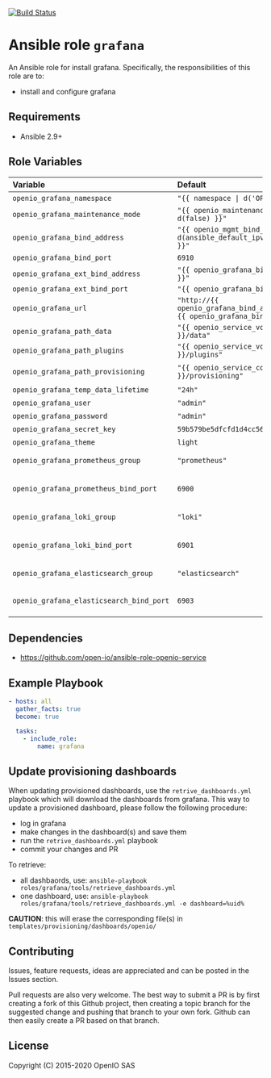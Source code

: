 [![Build Status](https://travis-ci.org/open-io/ansible-role-openio-grafana.svg?branch=master)](https://travis-ci.org/open-io/ansible-role-openio-grafana)
# Ansible role `grafana`

An Ansible role for install grafana. Specifically, the responsibilities of this role are to:

- install and configure grafana

## Requirements

- Ansible 2.9+

## Role Variables

| Variable   | Default | Comments (type)  |
| :---       | :---    | :---             |
| `openio_grafana_namespace` | `"{{ namespace \| d('OPENIO') }}"` | OpenIO Namespace|
| `openio_grafana_maintenance_mode` | `"{{ openio_maintenance_mode \| d(false) }}"` | Maintenance mode |
| `openio_grafana_bind_address` | `"{{ openio_mgmt_bind_address \| d(ansible_default_ipv4.address) }}"` | Binding IP address |
| `openio_grafana_bind_port` | `6910` | Binding port |
| `openio_grafana_ext_bind_address` | `"{{ openio_grafana_bind_address }}"` | |
| `openio_grafana_ext_bind_port` | `"{{ openio_grafana_bind_port }}"` | |
| `openio_grafana_url` | `"http://{{ openio_grafana_bind_address }}:{{ openio_grafana_bind_port}}"` | URL to access grafana |
| `openio_grafana_path_data` | `"{{ openio_service_volume }}/data"` | Where the data is stored |
| `openio_grafana_path_plugins` | `"{{ openio_service_volume }}/plugins"` | Where the plugins are stored |
| `openio_grafana_path_provisioning` | `"{{ openio_service_conf_dir }}/provisioning"` | Where to find provisionnized dashboards and datasources |
| `openio_grafana_temp_data_lifetime` | `"24h"` | Lifetime of temporary files |
| `openio_grafana_user` | `"admin"` | Admin username |
| `openio_grafana_password` | `"admin"` | Admin password |
| `openio_grafana_secret_key` | `59b579be5dfcfd1d4cc56a8c52d8d700` | Admin password hash |
| `openio_grafana_theme` | `light` | Theme to use |
| `openio_grafana_prometheus_group` | `"prometheus"` | The name of the prometheus group in the inventory |
| `openio_grafana_prometheus_bind_port` | `6900` | Port to use if `openio_prometheus_bind_port` is not set for the target |
| `openio_grafana_loki_group` | `"loki"` | The name of the loki group in the inventory |
| `openio_grafana_loki_bind_port` | `6901` | Port to use if `openio_loki_bind_port` is not set for the target |
| `openio_grafana_elasticsearch_group` | `"elasticsearch"` | The name of the elasticsearch group in the inventory |
| `openio_grafana_elasticsearch_bind_port` | `6903` | Port to use if `openio_elasticsearch_bind_port` is not set for the target |

## Dependencies
- https://github.com/open-io/ansible-role-openio-service

## Example Playbook

```yaml
- hosts: all
  gather_facts: true
  become: true

  tasks:
    - include_role:
        name: grafana
```

## Update provisioning dashboards
When updating provisioned dashboards, use the `retrive_dashboards.yml`
playbook which will download the dashboards from grafana. This way to update
a provisioned dashboard, please follow the following procedure:
- log in grafana
- make changes in the dashboard(s) and save them
- run the `retrive_dashboards.yml` playbook
- commit your changes and PR

To retrieve: 
- all dashbaords, use: `ansible-playbook roles/grafana/tools/retrieve_dashboards.yml`
- one dashboard, use: `ansible-playbook roles/grafana/tools/retrieve_dashboards.yml -e dashboard=%uid%`

**CAUTION**: this will erase the corresponding file(s) in `templates/provisioning/dashboards/openio/`

## Contributing

Issues, feature requests, ideas are appreciated and can be posted in the Issues section.

Pull requests are also very welcome.
The best way to submit a PR is by first creating a fork of this Github project, then creating a topic branch for the suggested change and pushing that branch to your own fork.
Github can then easily create a PR based on that branch.

## License
Copyright (C) 2015-2020 OpenIO SAS
